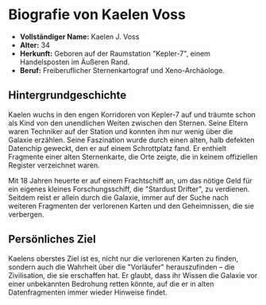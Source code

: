 # Biografie von Kaelen Voss

* **Vollständiger Name:** Kaelen J. Voss
* **Alter:** 34
* **Herkunft:** Geboren auf der Raumstation "Kepler-7", einem Handelsposten im Äußeren Rand.
* **Beruf:** Freiberuflicher Sternenkartograf und Xeno-Archäologe.

## Hintergrundgeschichte

Kaelen wuchs in den engen Korridoren von Kepler-7 auf und träumte schon als Kind von den unendlichen Weiten zwischen den Sternen. Seine Eltern waren Techniker auf der Station und konnten ihm nur wenig über die Galaxie erzählen. Seine Faszination wurde durch einen alten, halb defekten Datenchip geweckt, den er auf einem Schrottplatz fand. Er enthielt Fragmente einer alten Sternenkarte, die Orte zeigte, die in keinem offiziellen Register verzeichnet waren.

Mit 18 Jahren heuerte er auf einem Frachtschiff an, um das nötige Geld für ein eigenes kleines Forschungsschiff, die "Stardust Drifter", zu verdienen. Seitdem reist er allein durch die Galaxie, immer auf der Suche nach weiteren Fragmenten der verlorenen Karten und den Geheimnissen, die sie verbergen.



## Persönliches Ziel



Kaelens oberstes Ziel ist es, nicht nur die verlorenen Karten zu finden, sondern auch die Wahrheit über die "Vorläufer" herauszufinden – die Zivilisation, die sie erschaffen hat. Er glaubt, dass ihr Wissen die Galaxie vor einer unbekannten Bedrohung retten könnte, auf die er in alten Datenfragmenten immer wieder Hinweise findet.

